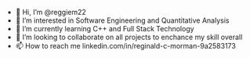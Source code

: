 - 👋 Hi, I’m @reggiem22
- 👀 I’m interested in Software Engineering and Quantitative Analysis 
- 🌱 I’m currently learning C++ and Full Stack Technology 
- 💞️ I’m looking to collaborate on all projects to enchance my skill overall
- 📫 How to reach me 
linkedin.com/in/reginald-c-morman-9a2583173

<!---
reggiem22/reggiem22 is a ✨ special ✨ repository because its `README.md` (this file) appears on your GitHub profile.
You can click the Preview link to take a look at your changes.
--->
